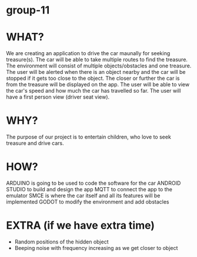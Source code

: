 # group-11


# WHAT? 
We are creating an application to drive the car maunally for seeking treasure(s). The car will be able to take multiple routes to find the treasure. The environment will consist of multiple objects/obstacles and one treasure. The user will be alerted when there is an object nearby and the car will be stopped if it gets too close to the object. The closer or further the car is from the treasure will be displayed on the app. The user will be able to view the car's speed and how much the car has travelled so far. The user will have a first person view (driver seat view). 

# WHY?
The purpose of our project is to entertain children, who love to seek treasure and drive cars. 

# HOW?
ARDUINO is going to be used to code the software for the car
ANDROID STUDIO to build and design the app
MQTT to connect the app to the emulator
SMCE is where the car itself and all its features will be implemented
GODOT to modify the environment and add obstacles

# EXTRA (if we have extra time)
- Random positions of the hidden object
- Beeping noise with frequency increasing as we get closer to object 


